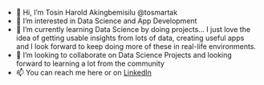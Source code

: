 - 👋 Hi, I’m Tosin Harold Akingbemisilu @tosmartak
- 👀 I’m interested in Data Science and App Development
- 🌱 I’m currently learning Data Science by doing projects... I just love the idea of getting usable insights from lots of data, creating useful apps and I look forward to keep doing more of these in real-life environments.
- 💞️ I’m looking to collaborate on Data Science Projects and looking forward to learning a lot from the community
- 📫 You can reach me here or on [LinkedIn](linkedin.com/in/tosin-akingbemisilu/)

<!---
tosmartak/tosmartak is a ✨ special ✨ repository because its `README.md` (this file) appears on your GitHub profile.
You can click the Preview link to take a look at your changes.
--->
